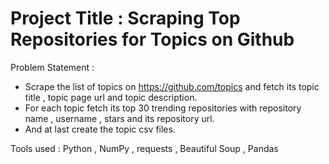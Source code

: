 # Project Title : Scraping Top Repositories for Topics on Github

Problem Statement : 
- Scrape the list of topics on https://github.com/topics and fetch its topic title , topic page url and topic description.
- For each topic fetch its top 30 trending repositories with repository name , username , stars and its repository url.
- And at last create the topic csv files.
                     
Tools used : Python , NumPy , requests , Beautiful Soup , Pandas
